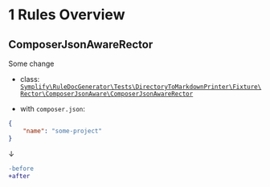 # 1 Rules Overview

## ComposerJsonAwareRector

Some change

- class: [`Symplify\RuleDocGenerator\Tests\DirectoryToMarkdownPrinter\Fixture\Rector\ComposerJsonAware\ComposerJsonAwareRector`](/Fixture/Rector/ComposerJsonAware/ComposerJsonAwareRector.php)

- with `composer.json`:

```json
{
    "name": "some-project"
}
```

↓

```diff
-before
+after
```

<br>
